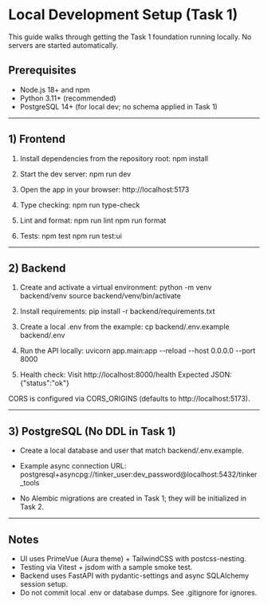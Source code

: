 # Local Development Setup (Task 1)

This guide walks through getting the Task 1 foundation running locally. No servers are started automatically.

## Prerequisites
- Node.js 18+ and npm
- Python 3.11+ (recommended)
- PostgreSQL 14+ (for local dev; no schema applied in Task 1)

---

## 1) Frontend

1. Install dependencies from the repository root:
   npm install

2. Start the dev server:
   npm run dev

3. Open the app in your browser:
   http://localhost:5173

4. Type checking:
   npm run type-check

5. Lint and format:
   npm run lint
   npm run format

6. Tests:
   npm test
   npm run test:ui

---

## 2) Backend

1. Create and activate a virtual environment:
   python -m venv backend/venv
   source backend/venv/bin/activate

2. Install requirements:
   pip install -r backend/requirements.txt

3. Create a local .env from the example:
   cp backend/.env.example backend/.env

4. Run the API locally:
   uvicorn app.main:app --reload --host 0.0.0.0 --port 8000

5. Health check:
   Visit http://localhost:8000/health
   Expected JSON: {"status":"ok"}

CORS is configured via CORS_ORIGINS (defaults to http://localhost:5173).

---

## 3) PostgreSQL (No DDL in Task 1)

- Create a local database and user that match backend/.env.example.
- Example async connection URL:
  postgresql+asyncpg://tinker_user:dev_password@localhost:5432/tinker_tools

- No Alembic migrations are created in Task 1; they will be initialized in Task 2.

---

## Notes

- UI uses PrimeVue (Aura theme) + TailwindCSS with postcss-nesting.
- Testing via Vitest + jsdom with a sample smoke test.
- Backend uses FastAPI with pydantic-settings and async SQLAlchemy session setup.
- Do not commit local .env or database dumps. See .gitignore for ignores.

